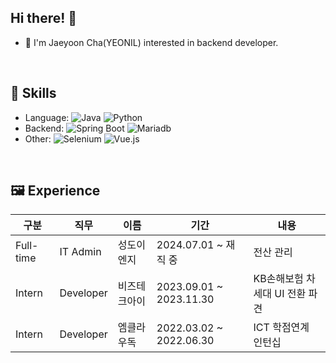 ## Hi there! 🙌 
- 🌱 I'm Jaeyoon Cha(YEONIL) interested in backend developer.

<br/>


  
## 📘 Skills
- Language: ![Java](https://img.shields.io/badge/Java-%23ED8B00.svg?&style=flat&logo=java&logoColor=white) ![Python](http://img.shields.io/badge/-Python-3776AB?style=flat&logo=Python&logoColor=white)
- Backend: ![Spring Boot](http://img.shields.io/badge/-Spring%20Boot-6DB33F?style=flat&logo=spring&logoColor=white) ![Mariadb](https://img.shields.io/badge/MariaDB-003545?style=flat&logo=mariadb&logoColor=white)
- Other: ![Selenium](http://img.shields.io/badge/-Selenium-43B02A?style=flat&logo=Selenium&logoColor=white) ![Vue.js](http://img.shields.io/badge/Vue.js-35495E?style=flat&logo=vuedotjs&logoColor=4FC08D)  


<!-- <div align=center> -->
<!-- </div>  -->

<br />

## 🖼 Experience 
| 구분 | 직무 | 이름 |  기간 | 내용 |
| ---- | ---- | ---- | ----------- | ----- |
|Full-time  |IT Admin |  성도이엔지 | 2024.07.01 ~ 재직 중 | 전산 관리  |
|Intern  |  Developer |  비즈테크아이 | 2023.09.01 ~ 2023.11.30 | KB손해보험 차세대 UI 전환 파견 |
|Intern  |  Developer |  엠클라우독 | 2022.03.02 ~ 2022.06.30 | ICT 학점연계 인턴십 |

<br />


